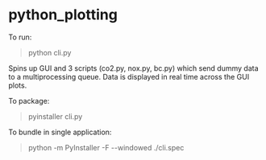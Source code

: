 # python_plotting
To run:
> python cli.py

Spins up GUI and 3 scripts (co2.py, nox.py, bc.py) which send dummy data to a
multiprocessing queue. Data is displayed in real time across the GUI plots.

To package: 
> pyinstaller cli.py

To bundle in single application:
> python -m PyInstaller -F --windowed ./cli.spec
